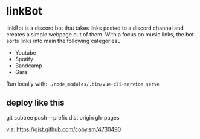# linkBot

linkBot is a discord bot that takes links posted to a discord channel and creates a simple webpage out of them. With a focus on music links, the bot sorts links into main the following categoriesL

- Youtube
- Spotify
- Bandcamp
- Gara

Run locally with: `./node_modules/.bin/vue-cli-service serve`

## deploy like this

git subtree push --prefix dist origin gh-pages

via: https://gist.github.com/cobyism/4730490